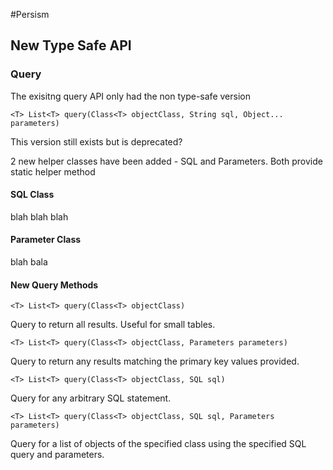 #Persism

## New Type Safe API

### Query

The exisitng query API only had the non type-safe version

```
<T> List<T> query(Class<T> objectClass, String sql, Object... parameters)
```

This version still exists but is deprecated?

2 new helper classes have been added - SQL and Parameters. Both provide static helper method

#### SQL Class

blah blah blah

#### Parameter Class

blah bala


#### New Query Methods
```
<T> List<T> query(Class<T> objectClass)
```

Query to return all results. Useful for small tables.


```
<T> List<T> query(Class<T> objectClass, Parameters parameters)
```

Query to return any results matching the primary key values provided.

``` 
<T> List<T> query(Class<T> objectClass, SQL sql)
```

Query for any arbitrary SQL statement.

```  
<T> List<T> query(Class<T> objectClass, SQL sql, Parameters parameters)
```

Query for a list of objects of the specified class using the specified SQL query and parameters.

